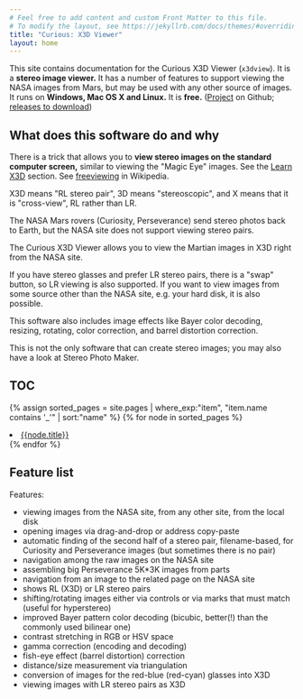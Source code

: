 ```yaml
---
# Feel free to add content and custom Front Matter to this file.
# To modify the layout, see https://jekyllrb.com/docs/themes/#overriding-theme-defaults
title: "Curious: X3D Viewer"
layout: home
---
```




This site contains documentation for the Curious X3D Viewer (`x3dview`). It is a **stereo image viewer.**
It has a number of features to support viewing the NASA images from Mars, but may be used with any other source of images.
It runs on **Windows, Mac OS X and Linux.**
It is **free.**
([Project](https://github.com/martianch/curieux) on Github;
[releases to download](https://github.com/martianch/curieux/releases))

## What does this software do and why

There is a trick that allows you to **view stereo images on the standard computer screen,** similar to viewing the "Magic Eye" images.
See the [Learn X3D](00_learn_x3d.html) section. See [freeviewing](https://en.wikipedia.org/wiki/Stereoscopy#Freeviewing) in Wikipedia.

X3D means "RL stereo pair", 3D means "stereoscopic", and X means that it is "cross-view", RL rather than LR.

The NASA Mars rovers (Curiosity, Perseverance) send stereo photos back to Earth, but the NASA site does not support viewing stereo pairs.

The Curious X3D Viewer allows you to view the Martian images in X3D right from the NASA site.

If you have stereo glasses and prefer LR stereo pairs, there is a "swap" button, so LR viewing is also supported. If you want to view images
from some source other than the NASA site, e.g. your hard disk, it is also possible.

This software also includes image effects like Bayer color decoding, resizing, rotating, color correction, and barrel distortion correction.

This is not the only software that can create stereo images; you may also have a look at Stereo Photo Maker.


## TOC

{% assign sorted_pages = site.pages | where_exp:"item", "item.name contains '_'" | sort:"name" %}
{% for node in sorted_pages %}
  <li><a href="{{site.baseurl}}{{node.url}}">{{node.title}}</a></li>
{% endfor %}

<p/>

## Feature list

Features:
- viewing images from the NASA site, from any other site, from the local disk
- opening images via drag-and-drop or address copy-paste
- automatic finding of the second half of a stereo pair, filename-based, for Curiosity and Perseverance images (but sometimes there is no pair)
- navigation among the raw images on the NASA site
- assembling big Perseverance 5K*3K images from parts
- navigation from an image to the related page on the NASA site
- shows RL (X3D) or LR stereo pairs
- shifting/rotating images either via controls or via marks that must match (useful for hyperstereo)
- improved Bayer pattern color decoding (bicubic, better(!) than the commonly used bilinear one)
- contrast stretching in RGB or HSV space
- gamma correction (encoding and decoding)
- fish-eye effect (barrel distortion) correction
- distance/size measurement via triangulation
- conversion of images for the red-blue (red-cyan) glasses into X3D
- viewing images with LR stereo pairs as X3D





